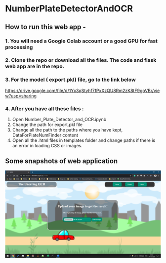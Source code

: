# NumberPlateDetectorAndOCR
## How to run this web app - 
### 1. You will need a Google Colab account or a good GPU for fast processing
### 2. Clone the repo or download all the files. The code and flask web app are in the repo.
### 3. For the model ( export.pkl) file, go to the link below
https://drive.google.com/file/d/1Yx3qStyhf7fPxXzQU8Rm2zK8tF9goVBr/view?usp=sharing
### 4. After you have all these files :
1. Open Number_Plate_Detector_and_OCR.ipynb
2. Change the path for export.pkl file
3. Change all the path to the paths where you have kept, DataForPlateNumFinder content
4. Open all the .html files in templates folder and change paths if there is an error in loading CSS or images.
## Some snapshots of web application
![](Web%20App%20Screenshots/Screenshot%20(110).png)
